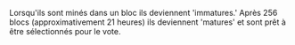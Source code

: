 Lorsqu'ils sont minés dans un bloc ils deviennent 'immatures.'  Après 256 blocs (approximativement 21 heures) ils deviennent 'matures' et sont prêt à être sélectionnés pour le vote.


